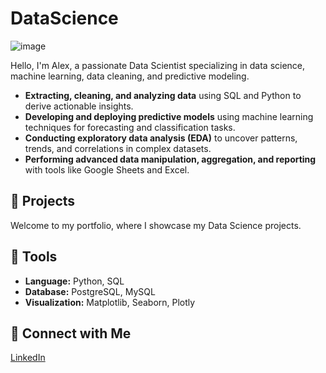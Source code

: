 # DataScience
![image](https://github.com/user-attachments/assets/f2b4dd06-7b56-4751-a49e-aaefa551f383)

Hello, I'm Alex, a passionate Data Scientist specializing in data science, machine learning, data cleaning, and predictive modeling.

- **Extracting, cleaning, and analyzing data** using SQL and Python to derive actionable insights.
- **Developing and deploying predictive models** using machine learning techniques for forecasting and classification tasks.
- **Conducting exploratory data analysis (EDA)** to uncover patterns, trends, and correlations in complex datasets.
- **Performing advanced data manipulation, aggregation, and reporting** with tools like Google Sheets and Excel.

## 📂 Projects
Welcome to my portfolio, where I showcase my Data Science projects.

## 🧰 Tools
- **Language:** Python, SQL
- **Database:** PostgreSQL, MySQL
- **Visualization:** Matplotlib, Seaborn, Plotly

## 🔗 Connect with Me
[LinkedIn](https://www.linkedin.com/in/alexmontanomogica)

